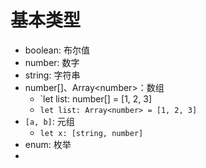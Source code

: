 # 基本类型

- boolean: 布尔值
- number: 数字
- string: 字符串
- number[]、Array\<number\>：数组
	- `let list: number[] = [1, 2, 3]
	- `let list: Array<number> = [1, 2, 3]`
- `[a, b]`: 元组
	- `let x: [string, number]`
- enum: 枚举
- 